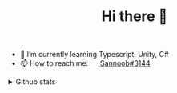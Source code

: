 <h1 align="center">Hi there 👋</h1>
<br>

- 🌱 I’m currently learning Typescript, Unity, C#
- 📫 How to reach me: [<img src="https://raw.githubusercontent.com/sannoob/Sannoob/master/discordLogo.png" width="16" height="16" align="center"> Sannoob#3144](https://discord.com)

<details>
  <summary>Github stats</summary>
  <p align="center">
    <img src="https://github-readme-stats.vercel.app/api/top-langs/?username=Sannoob&hide_border=true&langs_count=10&layout=compact" /><br>
    <img src="https://github-readme-stats.vercel.app/api?username=Sannoob&show_icons=true&hide_border=true&count_private=true" /><br>
    <img src="https://github-readme-stats.vercel.app/api/wakatime?username=sannoob&hide_border=true&layout=compact" /><br>
    <img src="https://github-profile-trophy.vercel.app/?username=sannoob" />
  </p>
</details>

<!--
**sannoob/Sannoob** is a ✨ _special_ ✨ repository because its `README.md` (this file) appears on your GitHub profile.
Here are some ideas to get you started:

- 🔭 I’m currently working on ...
- 🌱 I’m currently learning ...
- 👯 I’m looking to collaborate on ...
- 🤔 I’m looking for help with ...
- 💬 Ask me about ...
- 📫 How to reach me: ...
- 😄 Pronouns: ...
- ⚡ Fun fact: ...
-->
